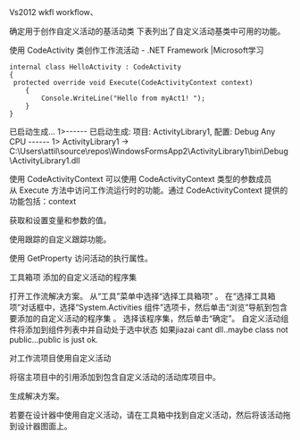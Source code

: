 Vs2012 wkfl  workflow、



确定用于创作自定义活动的基活动类
下表列出了自定义活动基类中可用的功能。



使用 CodeActivity 类创作工作流活动 - .NET Framework |Microsoft学习


    internal class HelloActivity : CodeActivity
    {
     protected override void Execute(CodeActivityContext context)
        {
            Console.WriteLine("Hello from myAct1! ");
        }
    }
 


已启动生成...
1>------ 已启动生成: 项目: ActivityLibrary1, 配置: Debug Any CPU ------
1>  ActivityLibrary1 -> C:\Users\attil\source\repos\WindowsFormsApp2\ActivityLibrary1\bin\Debug\ActivityLibrary1.dll


使用 CodeActivityContext
可以使用 CodeActivityContext 类型的参数成员从 Execute 方法中访问工作流运行时的功能。通过 CodeActivityContext 提供的功能包括：context

获取和设置变量和参数的值。


使用跟踪的自定义跟踪功能。


使用 GetProperty 访问活动的执行属性。

工具箱项 添加的自定义活动的程序集

打开工作流解决方案。 从“工具”菜单中选择“选择工具箱项” 。 在“选择工具箱项”对话框中，选择“System.Activities 组件”选项卡，然后单击“浏览”导航到包含要添加的自定义活动的程序集 。 选择该程序集，然后单击“确定”。 自定义活动组件将添加到组件列表中并自动处于选中状态
如果jiazai cant dll..maybe class not public...public is just ok.




对工作流项目使用自定义活动

将宿主项目中的引用添加到包含自定义活动的活动库项目中。


生成解决方案。


若要在设计器中使用自定义活动，请在工具箱中找到自定义活动，然后将该活动拖到设计器图面上。




